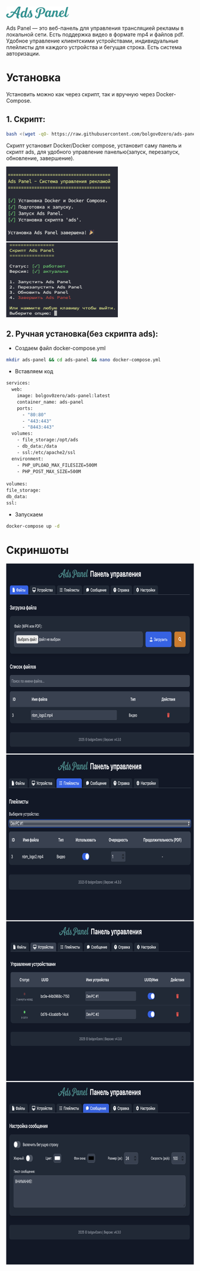 ![Ads Panel](panel_files/logo.png)

Ads Panel — это веб-панель для управления трансляцией рекламы в локальной сети. Есть поддержка видео в формате mp4 и файлов pdf.
Удобное управление клиентскими устройствами, индивидуальные плейлисты для каждого устройства и бегущая строка.
Есть система авторизации.


# Установка

Установить можно как через скрипт, так и вручную через Docker-Compose.

## 1. Скрипт:
 ```bash
 bash <(wget -qO- https://raw.githubusercontent.com/bolgov0zero/ads-panel/refs/heads/main/ads-install.sh)
 ```
Скрипт установит Docker/Docker compose, установит саму панель и скрипт ads, для удобного управление панелью(запуск, перезапуск, обновление, завершение).

<img src="screenshots/script.png" alt="Script" width="300" height="200">  <img src="screenshots/ads.png" alt="Ads" width="300" height="200">

## 2. Ручная установка(без скрипта ads):

 - Создаем файл docker-compose.yml
 ```bash
 mkdir ads-panel && cd ads-panel && nano docker-compose.yml
```


- Вставляем код
```bash
services:
  web:
    image: bolgov0zero/ads-panel:latest
    container_name: ads-panel
    ports:
      - "80:80"
      - "443:443"
      - "8443:443"
  volumes:
    - file_storage:/opt/ads
    - db_data:/data
    - ssl:/etc/apache2/ssl
  environment:
    - PHP_UPLOAD_MAX_FILESIZE=500M
    - PHP_POST_MAX_SIZE=500M

volumes:
file_storage:
db_data:
ssl:
```

- Запускаем
```bash
docker-compose up -d
```

# Скриншоты

<img src="screenshots/screenshot1.png" alt="" width="800" height="508">

<img src="screenshots/screenshot3.png" alt="" width="800" height="443">

<img src="screenshots/screenshot2.png" alt="" width="800" height="427">

<img src="screenshots/screenshot4.png" alt="" width="800" height="488">

